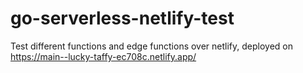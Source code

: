 # go-serverless-netlify-test

Test different functions and edge functions over netlify, deployed on https://main--lucky-taffy-ec708c.netlify.app/
